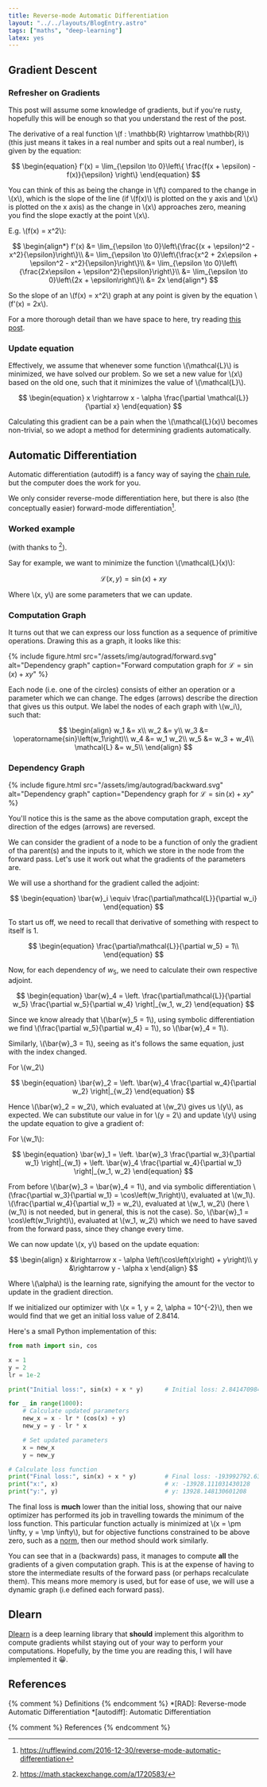 ```yaml
---
title: Reverse-mode Automatic Differentiation
layout: "../../layouts/BlogEntry.astro"
tags: ["maths", "deep-learning"]
latex: yes
---
```


## Gradient Descent

### Refresher on Gradients

This post will assume some knowledge of gradients, but if you're rusty, hopefully this will be enough so that you understand the rest of the post.

The derivative of a real function \\(f : \mathbb{R} \rightarrow \mathbb{R}\\) (this just means it takes in a real number and spits out a real number), is given by the equation:

$$
    \begin{equation}
        f'(x)
        =
        \lim_{\epsilon \to 0}\left\{
            \frac{f(x + \epsilon) - f(x)}{\epsilon}
        \right\}
    \end{equation}
$$

You can think of this as being the change in \\(f\\) compared to the change in \\(x\\), which is the slope of the line (if \\(f(x)\\) is plotted on the y axis and \\(x\\) is plotted on the x axis) as the change in \\(x\\) approaches zero, meaning you find the slope exactly at the point \\(x\\).

E.g. \\(f(x) = x^2\\):

$$
    \begin{align*}
        f'(x) &= \lim_{\epsilon \to 0}\left\{\frac{(x + \epsilon)^2 - x^2}{\epsilon}\right\}\\
        &= \lim_{\epsilon \to 0}\left\{\frac{x^2 + 2x\epsilon + \epsilon^2 - x^2}{\epsilon}\right\}\\
        &= \lim_{\epsilon \to 0}\left\{\frac{2x\epsilon + \epsilon^2}{\epsilon}\right\}\\
        &= \lim_{\epsilon \to 0}\left\{2x + \epsilon\right\}\\
        &= 2x
    \end{align*}
$$

So the slope of an \\(f(x) = x^2\\) graph at any point is given by the equation \\(f'(x) = 2x\\).

For a more thorough detail than we have space to here, try reading [this post](https://programmathically.com/rise-over-run-understand-the-definition-of-a-derivative/).

### Update equation

Effectively, we assume that whenever some function \\(\mathcal{L}\\) is minimized, we have solved our problem.
So we set a new value for \\(x\\) based on the old one, such that it minimizes the value of \\(\mathcal{L}\\).

$$
    \begin{equation}
        x \rightarrow x - \alpha \frac{\partial \mathcal{L}}{\partial x}
    \end{equation}
$$

Calculating this gradient can be a pain when the \\(\mathcal{L}(x)\\) becomes non-trivial, so we adopt a method for determining gradients automatically.

## Automatic Differentiation

Automatic differentiation (autodiff) is a fancy way of saying the [chain rule](https://en.wikipedia.org/wiki/Chain_rule), but the computer does the work for you.

We only consider reverse-mode differentiation here, but there is also (the conceptually easier) forward-mode differentiation[^rufflewind].

### Worked example

(with thanks to [^stackoverflow]).

Say for example, we want to minimize the function \\(\mathcal{L}(x)\\):

$$
    \begin{equation}
        \mathcal{L}\left(x, y\right) = \operatorname{sin}(x) + xy
    \end{equation}
$$

Where \\(x, y\\) are some parameters that we can update.

### Computation Graph

It turns out that we can express our loss function as a sequence of primitive operations.
Drawing this as a graph, it looks like this:

{% include figure.html src="/assets/img/autograd/forward.svg" alt="Dependency
    graph" caption="Forward computation graph for $\mathcal{L} = \sin(x)+xy$" %}

Each node (i.e. one of the circles) consists of either an operation or a parameter which we can change.
The edges (arrows) describe the direction that gives us this output.
We label the nodes of each graph with \\(w_i\\), such that:

$$
\begin{align}
    w_1 &= x\\
    w_2 &= y\\
    w_3 &= \operatorname{sin}\left(w_1\right)\\
    w_4 &= w_1 w_2\\
    w_5 &= w_3 + w_4\\
    \mathcal{L} &= w_5\\
\end{align}
$$

### Dependency Graph

{% include figure.html src="/assets/img/autograd/backward.svg"
    alt="Dependency graph" caption="Dependency graph for $\mathcal{L} = \sin(x)+xy$" %}

You'll notice this is the same as the above computation graph, except the direction of the edges (arrows) are reversed.

We can consider the gradient of a node to be a function of only the gradient of tha parent(s) and the inputs to it, which we store in the node from the forward pass.
Let's use it work out what the gradients of the parameters are.

We will use a shorthand for the gradient called the adjoint:

$$
    \begin{equation}
        \bar{w}_i \equiv \frac{\partial\mathcal{L}}{\partial w_i}
    \end{equation}
$$

To start us off, we need to recall that derivative of something with respect to itself is 1.

$$
    \begin{equation}
        \frac{\partial\mathcal{L}}{\partial w_5} = 1\\
    \end{equation}
$$

Now, for each dependency of $w_5$, we need to calculate their own respective adjoint.

$$
    \begin{equation}
        \bar{w}_4
        =
        \left.
            \frac{\partial\mathcal{L}}{\partial w_5}
            \frac{\partial w_5}{\partial w_4}
        \right|_{w_1, w_2}
    \end{equation}
$$

Since we know already that \\(\bar{w}_5 = 1\\), using symbolic differentiation we find \\(\frac{\partial w_5}{\partial w_4} = 1\\), so \\(\bar{w}_4 = 1\\).

Similarly, \\(\bar{w}_3 = 1\\), seeing as it's follows the same equation, just with the index changed.

For \\(w_2\\)

$$
    \begin{equation}
        \bar{w}_2
        =
        \left.
            \bar{w}_4
            \frac{\partial w_4}{\partial w_2}
        \right|_{w_2}
    \end{equation}
$$

Hence \\(\bar{w}_2 = w_2\\), which evaluated at \\(w_2\\) gives us \\(y\\), as expected.
We can substitute our value in for \\(y = 2\\) and update \\(y\\) using the update equation to give a gradient of:


For \\(w_1\\):

$$
    \begin{equation}
        \bar{w}_1
        =
        \left.
            \bar{w}_3
            \frac{\partial w_3}{\partial w_1}
        \right|_{w_1}
        +
        \left.
            \bar{w}_4
            \frac{\partial w_4}{\partial w_1}
        \right|_{w_1, w_2}
    \end{equation}
$$

From before \\(\bar{w}_3 = \bar{w}_4 = 1\\), and via symbolic differentiation \\(\frac{\partial w_3}{\partial w_1} = \cos\left(w_1\right)\\), evaluated at \\(w_1\\).
\\(\frac{\partial w_4}{\partial w_1} = w_2\\), evaluated at \\(w_1, w_2\\) (here \\(w_1\\) is not needed, but in general, this is not the case).
So, \\(\bar{w}_1 = \cos\left(w_1\right)\\), evaluated at \\(w_1, w_2\\) which we need to have saved from the forward pass, since they change every time.

We can now update \\(x, y\\) based on the update equation:

$$
    \begin{align}
        x &\rightarrow x - \alpha \left(\cos\left(x\right) + y\right)\\
        y &\rightarrow y - \alpha x
    \end{align}
$$

Where \\(\alpha\\) is the learning rate, signifying the amount for the vector to update in the gradient direction.

If we initialized our optimizer with \\(x = 1, y = 2, \alpha = 10^{-2}\\), then we would find that we get an initial loss value of 2.8414.

Here's a small Python implementation of this:

```py
from math import sin, cos

x = 1
y = 2
lr = 1e-2

print("Initial loss:", sin(x) + x * y)      # Initial loss: 2.8414709848078967

for _ in range(1000):
    # Calculate updated parameters
    new_x = x - lr * (cos(x) + y)
    new_y = y - lr * x

    # Set updated parameters
    x = new_x
    y = new_y

# Calculate loss function
print("Final loss:", sin(x) + x * y)        # Final loss: -193992792.6350034
print("x:", x)                              # x: -13928.111031430128
print("y:", y)                              # y: 13928.148130601208
```

The final loss is **much** lower than the initial loss, showing that our naive optimizer has performed its job in travelling towards the minimum of the loss function.
This particular function actually is minimized at \\(x = \pm \infty, y = \mp \infty\\), but for objective functions constrained to be above zero, such as a [norm](https://en.wikipedia.org/wiki/Norm_(mathematics)), then our method should work similarly.

You can see that in a (backwards) pass, it manages to compute **all** the gradients of a given computation graph.
This is at the expense of having to store the intermediate results of the forward pass (or perhaps recalculate them).
This means more memory is used, but for ease of use, we will use a dynamic graph (i.e defined each forward pass).

## Dlearn

[Dlearn](https://github.com/rjkilpatrick/dlearn) is a deep learning library that **should** implement this algorithm to compute gradients whilst staying out of your way to perform your computations.
Hopefully, by the time you are reading this, I will have implemented it 😀.

## References

{% comment %} Definitions {% endcomment %}
*[RAD]: Reverse-mode Automatic Differentiation
*[autodiff]: Automatic Differentiation

{% comment %} References {% endcomment %}
[^stackoverflow]: <https://math.stackexchange.com/a/1720583/>
[^rufflewind]: <https://rufflewind.com/2016-12-30/reverse-mode-automatic-differentiation>
